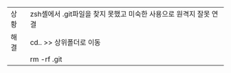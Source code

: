 | | |
|:---|:---|
|상황|zsh셸에서 .git파일을 찾지 못했고 미숙한 사용으로 원격지 잘못 연결|
|해결|cd.. >> 상위폴더로 이동| 
|     |rm -rf .git|